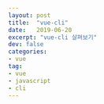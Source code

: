 ```yaml
---
layout: post
title:  "vue-cli"
date:   2019-06-20
excerpt: "vue-cli 살펴보기"
dev: false
categories:
- vue
tag:
- vue
- javascript
- cli
---
```

